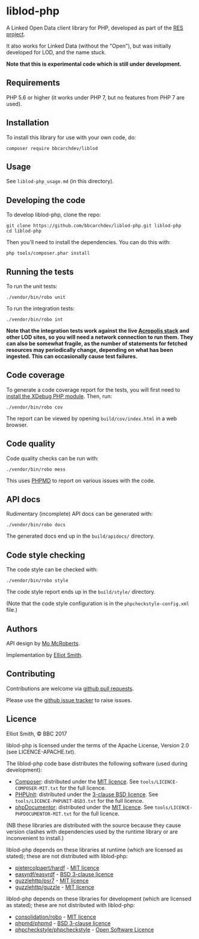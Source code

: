 # liblod-php

A Linked Open Data client library for PHP, developed as part of the
[RES project](http://res.space/).

It also works for Linked Data (without the "Open"), but was initially
developed for LOD, and the name stuck.

**Note that this is experimental code which is still under development.**

## Requirements

PHP 5.6 or higher (it works under PHP 7, but no features from PHP 7 are used).

## Installation

To install this library for use with your own code, do:

```
composer require bbcarchdev/liblod
```

## Usage

See `liblod-php_usage.md` (in this directory).

## Developing the code

To develop liblod-php, clone the repo:

```
git clone https://github.com/bbcarchdev/liblod-php.git liblod-php
cd liblod-php
```

Then you'll need to install the dependencies. You can do this with:

```
php tools/composer.phar install
```

## Running the tests

To run the unit tests:

```
./vendor/bin/robo unit
```

To run the integration tests:

```
./vendor/bin/robo int
```

**Note that the integration tests work against the live [Acropolis stack](http://acropolis.org.uk/) and other LOD sites, so you will need a network connection to run them. They can also be somewhat fragile, as the number of statements for fetched resources may periodically change, depending on what has been ingested. This can occasionally cause test failures.**

## Code coverage

To generate a code coverage report for the tests, you will first need to [install the XDebug PHP module](https://xdebug.org/docs/install). Then, run:

```
./vendor/bin/robo cov
```

The report can be viewed by opening `build/cov/index.html` in a web browser.

## Code quality

Code quality checks can be run with:

```
./vendor/bin/robo mess
```

This uses [PHPMD](https://phpmd.org/) to report on various issues with the code.

## API docs

Rudimentary (incomplete) API docs can be generated with:

```
./vendor/bin/robo docs
```

The generated docs end up in the `build/apidocs/` directory.

## Code style checking

The code style can be checked with:

```
./vendor/bin/robo style
```

The code style report ends up in the `build/style/` directory.

(Note that the code style configuration is in the `phpcheckstyle-config.xml` file.)

## Authors

API design by [Mo McRoberts](https://github.com/nevali).

Implementation by [Elliot Smith](https://github.com/townxelliot).

## Contributing

Contributions are welcome via [github pull requests](https://github.com/bbcarchdev/liblod-php).

Please use the [github issue tracker](https://github.com/bbcarchdev/liblod-php/issues) to raise issues.

## Licence

Elliot Smith, © BBC 2017

liblod-php is licensed under the terms of the Apache License, Version 2.0
(see LICENCE-APACHE.txt).

The liblod-php code base distributes the following software (used during development):

* [Composer](http://getcomposer.org/): distributed under the [MIT licence](https://opensource.org/licenses/MIT). See `tools/LICENCE-COMPOSER-MIT.txt` for the full licence.
* [PHPUnit](http://phpunit.de/): distributed under the [3-clause BSD licence](https://opensource.org/licenses/BSD-3-Clause). See `tools/LICENCE-PHPUNIT-BSD3.txt` for the full licence.
* [phpDocumentor](https://www.phpdoc.org/): distributed under the [MIT licence](https://github.com/phpDocumentor/phpDocumentor2/blob/develop/LICENSE). See `tools/LICENCE-PHPDOCUMENTOR-MIT.txt` for the full licence.

(NB these libraries are distributed with the source because they cause version clashes with dependencies used by the runtime library or are inconvenient to install.)

liblod-php depends on these libraries at runtime (which are licensed as stated); these are not distributed with liblod-php:

* [pietercolpaert/hardf](https://github.com/pietercolpaert/hardf) - [MIT licence](https://github.com/pietercolpaert/hardf/blob/master/LICENSE)
* [easyrdf/easyrdf](http://easyrdf.org/) - [BSD 3-clause licence](https://github.com/njh/easyrdf/blob/master/LICENSE.md)
* [guzzlehttp/psr7](http://guzzlephp.org/) - [MIT licence](https://github.com/guzzle/guzzle/blob/master/LICENSE)
* [guzzlehttp/guzzle](http://guzzlephp.org/) - [MIT licence](https://github.com/guzzle/guzzle/blob/master/LICENSE)

liblod-php depends on these libraries for development (which are licensed as stated); these are not distributed with liblod-php:

* [consolidation/robo](https://github.com/consolidation/robo) - [MIT licence](https://github.com/consolidation/Robo/blob/master/LICENSE)
* [phpmd/phpmd](https://phpmd.org/) - [BSD 3-clause licence](https://github.com/phpmd/phpmd/blob/master/LICENSE)
* [phpcheckstyle/phpcheckstyle](https://github.com/PHPCheckstyle/phpcheckstyle) - [Open Software Licence](https://github.com/PHPCheckstyle/phpcheckstyle/blob/master/LICENSE.txt)
